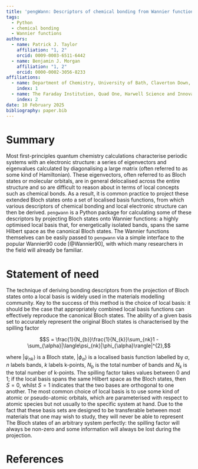 ```yaml
---
title: 'pengWann: Descriptors of chemical bonding from Wannier functions'
tags:
  - Python
  - chemical bonding
  - Wannier functions
authors:
  - name: Patrick J. Taylor
    affiliation: "1, 2"
    orcid: 0009-0003-6511-6442
  - name: Benjamin J. Morgan
    affiliation: "1, 2"
    orcid: 0000-0002-3056-8233
affiliations:
  - name: Department of Chemistry, University of Bath, Claverton Down, Bath, BA2 7AY, United Kingdom
    index: 1
  - name: The Faraday Institution, Quad One, Harwell Science and Innovation Campus, Didcot, OX11 0RA, United Kingdom
    index: 2
date: 10 February 2025
bibliography: paper.bib
---
```


# Summary

Most first-principles quantum chemistry calculations characterise periodic systems with an electronic structure: a series of eigenvectors and eigenvalues calculated by diagonalising a large matrix (often referred to as some kind of Hamiltonian).
These eigenvectors, often referred to as Bloch states or molecular orbitals, are in general delocalised across the entire structure and so are difficult to reason about in terms of local concepts such as chemical bonds.
As a result, it is common practice to project these extended Bloch states onto a set of localised basis functions, from which various descriptors of chemical bonding and local electronic structure can then be derived.
`pengwann` is a Python package for calculating some of these descriptors by projecting Bloch states onto Wannier functions: a highly optimised local basis that, for energetically isolated bands, spans the same Hilbert space as the canonical Bloch states.
The Wannier functions themselves can be easily passed to `pengwann` via a simple interface to the popular Wannier90 code [@Wannier90], with which many researchers in the field will already be familiar.

# Statement of need

The technique of deriving bonding descriptors from the projection of Bloch states onto a local basis is widely used in the materials modelling community.
Key to the success of this method is the choice of local basis: it should be the case that appropriately combined local basis functions can effectively reproduce the canonical Bloch states.
The ability of a given basis set to accurately represent the original Bloch states is characterised by the spilling factor

$$S = \frac{1}{N_{b}}\frac{1}{N_{k}}\sum_{nk}1 - \sum_{\alpha}|\langle\psi_{nk}|\phi_{\alpha}\rangle|^{2},$$

where $|\psi_{nk}\rangle$ is a Bloch state, $|\phi_{\alpha}\rangle$ is a localised basis function labelled by $\alpha$, $n$ labels bands, $k$ labels k-points, $N_{b}$ is the total number of bands and $N_{k}$ is the total number of k-points.
The spilling factor takes values between 0 and 1; if the local basis spans the same Hilbert space as the Bloch states, then $S = 0$, whilst $S = 1$ indicates that the two bases are orthogonal to one another.
The most common choice of local basis is to use some kind of atomic or pseudo-atomic orbitals, which are parameterised with respect to atomic species but not usually to the specific system at hand.
Due to the fact that these basis sets are designed to be transferable between most materials that one may wish to study, they will never be able to represent The Bloch states of an arbitrary system perfectly: the spilling factor will always be non-zero and some information will always be lost during the projection.

# References
